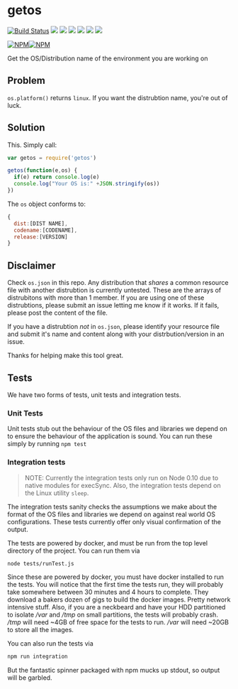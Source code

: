 # getos

[![Build Status](https://travis-ci.org/retrohacker/getos.png?branch=master)](https://travis-ci.org/retrohacker/getos) ![](https://img.shields.io/github/issues/wblankenship/getos.svg) ![](https://img.shields.io/npm/dm/getos.svg) ![](https://img.shields.io/npm/dt/getos.svg) ![](https://img.shields.io/npm/v/getos.svg) ![](https://img.shields.io/npm/l/express.svg)  ![](https://img.shields.io/twitter/url/https/github.com/wblankenship/getos.svg?style=social)

[![NPM](https://nodei.co/npm/getos.png?downloads=true&downloadRank=true&stars=true)](https://nodei.co/npm/getos/)[![NPM](https://nodei.co/npm-dl/getos.png?months=9&height=3)](https://nodei.co/npm/getos/)


Get the OS/Distribution name of the environment you are working on

## Problem

`os.platform()` returns `linux`. If you want the distrubtion name, you're out of luck.

## Solution

This. Simply call:

```js
var getos = require('getos')

getos(function(e,os) {
  if(e) return console.log(e)
  console.log("Your OS is:" +JSON.stringify(os))
})
```

The `os` object conforms to:

```js
{
  dist:[DIST NAME],
  codename:[CODENAME],
  release:[VERSION]
}
```

## Disclaimer
Check `os.json` in this repo. Any distribution that *shares* a common resource file with another distrubtion is currently untested. These are the arrays of distrubitons with more than 1 member. If you are using one of these distrubtions, please submit an issue letting me know if it works. If it fails, please post the content of the file.

If you have a distrubtion *not* in `os.json`, please identify your resource file and submit it's name and content along with your distrbution/version in an issue.

Thanks for helping make this tool great.

## Tests

We have two forms of tests, unit tests and integration tests.

### Unit Tests

Unit tests stub out the behaviour of the OS files and libraries we depend on to ensure the behaviour of the application is sound. You can run these simply by running `npm test`

### Integration tests

> NOTE: Currently the integration tests only run on Node 0.10 due to native modules for execSync.
> Also, the integration tests depend on the Linux utility `sleep`.

The integration tests sanity checks the assumptions we make about the format of the OS files and libraries we depend on against real world OS configurations. These tests currently offer only visual confirmation of the output.

The tests are powered by docker, and must be run from the top level directory of the project. You can run them via

```sh
node tests/runTest.js
```

Since these are powered by docker, you must have docker installed to run the tests. You will notice that the first time the tests run, they will probably take somewhere between 30 minutes and 4 hours to complete. They download a bakers dozen of gigs to build the docker images. Pretty network intensive stuff. Also, if you are a neckbeard and have your HDD partitioned to isolate _/var_ and _/tmp_ on small partitions, the tests will probably crash. _/tmp_ will need ~4GB of free space for the tests to run. _/var_ will need ~20GB to store all the images.

You can also run the tests via

```sh
npm run integration
```

But the fantastic spinner packaged with npm mucks up stdout, so output will be garbled.
